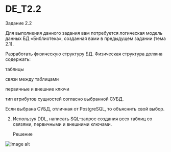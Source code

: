 # DE_T2.2
Задание 2.2

Для выполнения данного задания вам потребуется логическая модель данных БД «Библиотека», созданная вами в предыдущем задании (тема 2.1).

Разработать физическую структуру БД. 
Физическая структура должна содержать:

таблицы

связи между таблицами

первичные и внешние ключи

тип атрибутов сущностей согласно выбранной СУБД.

Если выбрана СУБД, отличная от PostgreSQL,  то объяснить свой выбор.

2. Используя DDL, написать SQL-запрос создания всех таблиц со связями, первичными и внешними ключами.

      Решение

![Image alt](https://github.com/MOMIV/DE_T2.1/raw/main/Схема.pgerd.png)